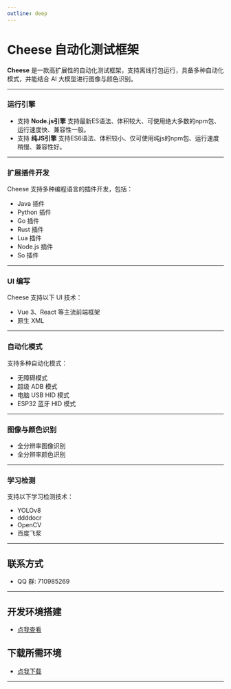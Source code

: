 ```yaml
---
outline: deep
---
```


# Cheese 自动化测试框架

**Cheese** 是一款高扩展性的自动化测试框架，支持离线打包运行，具备多种自动化模式，并能结合 AI 大模型进行图像与颜色识别。

---

### 运行引擎
- 支持 **Node.js引擎** 支持最新ES语法、体积较大、可使用绝大多数的npm包、运行速度快、兼容性一般。
- 支持 **纯JS引擎** 支持ES6语法、体积较小、仅可使用纯js的npm包、运行速度稍慢、兼容性好。
---

### 扩展插件开发

Cheese 支持多种编程语言的插件开发，包括：

- Java 插件
- Python 插件
- Go 插件
- Rust 插件
- Lua 插件
- Node.js 插件
- So 插件

---

### UI 编写

Cheese 支持以下 UI 技术：

- Vue 3、React 等主流前端框架
- 原生 XML

---

### 自动化模式

支持多种自动化模式：

- 无障碍模式
- 超级 ADB 模式
- 电脑 USB HID 模式
- ESP32 蓝牙 HID 模式

---

### 图像与颜色识别

- 全分辨率图像识别
- 全分辨率颜色识别

---

### 学习检测

支持以下学习检测技术：

- YOLOv8
- ddddocr
- OpenCV
- 百度飞浆

---

## 联系方式

- QQ 群: 710985269

---

## 开发环境搭建

- [点我查看](https://cheese.worldcore.cn/csdn.html)

## 下载所需环境

- [点我下载](https://pan.baidu.com/s/1n9RUCE8jmOaf0PpGdpjr7A?pwd=1234)

---



